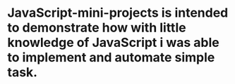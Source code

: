 # JavaScript-mini-projects is intended to demonstrate how with little knowledge of JavaScript i was able to implement and automate simple task. 
